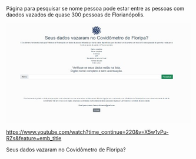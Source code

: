 Página para pesquisar se nome pessoa pode estar entre as pessoas com daodos vazados de quase 300 pessoas de Florianópolis.

![alt text](public/img/tela.jpg)

https://www.youtube.com/watch?time_continue=220&v=X5w1vPu-RZs&feature=emb_title

Seus dados vazaram no Covidômetro de Floripa?
